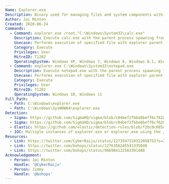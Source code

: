 ```yaml
---
Name: Explorer.exe
Description: Binary used for managing files and system components within Windows
Author: Jai Minton
Created: 2020-06-24
Commands:
  - Command: explorer.exe /root,"C:\Windows\System32\calc.exe"
    Description: Execute calc.exe with the parent process spawning from a new instance of explorer.exe
    Usecase: Performs execution of specified file with explorer parent process breaking the process tree, can be used for defense evasion.
    Category: Execute
    Privileges: User
    MitreID: T1202
    OperatingSystem: Windows XP, Windows 7, Windows 8, Windows 8.1, Windows 10, Windows 11
  - Command: explorer.exe C:\Windows\System32\notepad.exe
    Description: Execute notepad.exe with the parent process spawning from a new instance of explorer.exe
    Usecase: Performs execution of specified file with explorer parent process breaking the process tree, can be used for defense evasion.
    Category: Execute
    Privileges: User
    MitreID: T1202
    OperatingSystem: Windows 10, Windows 11
Full_Path:
  - Path: C:\Windows\explorer.exe
  - Path: C:\Windows\SysWOW64\explorer.exe
Detection:
  - Sigma: https://github.com/SigmaHQ/sigma/blob/c04bef2fbbe8beff6c7620d5d7ea6872dbe7acba/rules/windows/process_creation/proc_creation_win_explorer_break_process_tree.yml
  - Sigma: https://github.com/SigmaHQ/sigma/blob/c04bef2fbbe8beff6c7620d5d7ea6872dbe7acba/rules/windows/process_creation/proc_creation_win_explorer_lolbin_execution.yml
  - Elastic: https://github.com/elastic/detection-rules/blob/f2bc0c685d83db7db395fc3dc4b9729759cd4329/rules/windows/initial_access_via_explorer_suspicious_child_parent_args.toml
  - IOC: Multiple instances of explorer.exe or explorer.exe using the /root command line is suspicious.
Resources:
  - Link: https://twitter.com/CyberRaiju/status/1273597319322058752?s=20
  - Link: https://twitter.com/bohops/status/1276356245541335048
  - Link: https://twitter.com/bohops/status/986984122563391488
Acknowledgement:
  - Person: Jai Minton
    Handle: '@CyberRaiju'
  - Person: Jimmy
    Handle: '@bohops'
---
```

